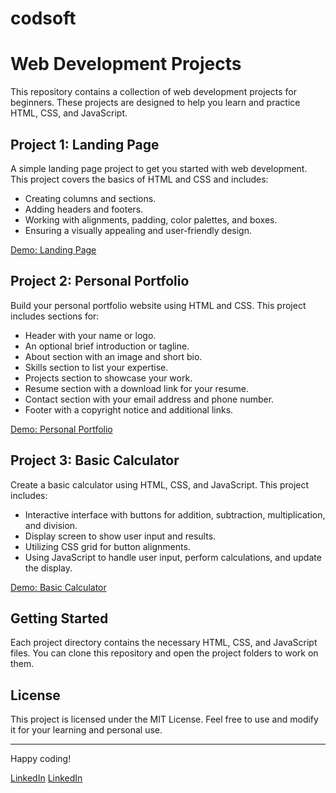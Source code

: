 # codsoft

# Web Development Projects

This repository contains a collection of web development projects for beginners. These projects are designed to help you learn and practice HTML, CSS, and JavaScript.

## Project 1: Landing Page

A simple landing page project to get you started with web development. This project covers the basics of HTML and CSS and includes:

- Creating columns and sections.
- Adding headers and footers.
- Working with alignments, padding, color palettes, and boxes.
- Ensuring a visually appealing and user-friendly design.

[Demo: Landing Page](#)

## Project 2: Personal Portfolio

Build your personal portfolio website using HTML and CSS. This project includes sections for:

- Header with your name or logo.
- An optional brief introduction or tagline.
- About section with an image and short bio.
- Skills section to list your expertise.
- Projects section to showcase your work.
- Resume section with a download link for your resume.
- Contact section with your email address and phone number.
- Footer with a copyright notice and additional links.

[Demo: Personal Portfolio](#)

## Project 3: Basic Calculator

Create a basic calculator using HTML, CSS, and JavaScript. This project includes:

- Interactive interface with buttons for addition, subtraction, multiplication, and division.
- Display screen to show user input and results.
- Utilizing CSS grid for button alignments.
- Using JavaScript to handle user input, perform calculations, and update the display.

[Demo: Basic Calculator](#)

## Getting Started

Each project directory contains the necessary HTML, CSS, and JavaScript files. You can clone this repository and open the project folders to work on them.

## License

This project is licensed under the MIT License. Feel free to use and modify it for your learning and personal use.

---

Happy coding! 

[LinkedIn](https://www.linkedin.com/in/marwanbz/)
[LinkedIn](marouane.bazghifan@gmail.com)



